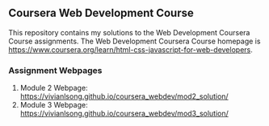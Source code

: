 ## Coursera Web Development Course

This repository contains my solutions to the Web Development Coursera Course assignments. The Web Development Coursera Course homepage is https://www.coursera.org/learn/html-css-javascript-for-web-developers. 

### Assignment Webpages

1. Module 2 Webpage: https://vivianlsong.github.io/coursera_webdev/mod2_solution/
2. Module 3 Webpage: https://vivianlsong.github.io/coursera_webdev/mod3_solution/


